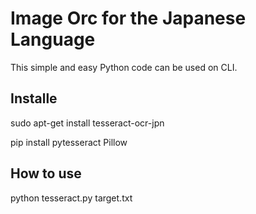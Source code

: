 # Image Orc for the Japanese Language
This simple and easy Python code can be used on CLI.

## Installe
sudo apt-get install tesseract-ocr-jpn

pip install pytesseract Pillow

## How to use
python tesseract.py target.txt


